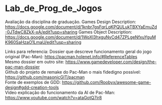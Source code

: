# Lab_de_Prog_de_Jogos
 Avaliação da disciplina de graduação.
 Games Design Description: https://docs.google.com/document/d/1knbr7gsFqrLqKPQULukTBXYaEmuZd-0JTdwC8ZkX-xA/edit?usp=sharing
 Games Object Description: https://docs.google.com/document/d/1WoXl3hxguNyCd47ZPLgeNfxuYguMK960SaHzaO1LmaU/edit?usp=sharing

Links para referencia: 
Dossier que descreve funcionamento geral do jogo original (Pac-Man): https://pacman.holenet.info/#ReferenceTables  
Mesmo dossier em outro site: https://www.gamedeveloper.com/design/the-pac-man-dossier  
Github do projeto de remake do Pac-Man o mais fidedigno possível: https://github.com/masonicGIT/pacman  
Fonte de exemplos de GDD: https://github.com/Roobyx/awesome-game-design#gdd-creation-tools  
Vídeo explicação do funcionamento da AI de Pac-Man: https://www.youtube.com/watch?v=ataGotQ7ir8  
